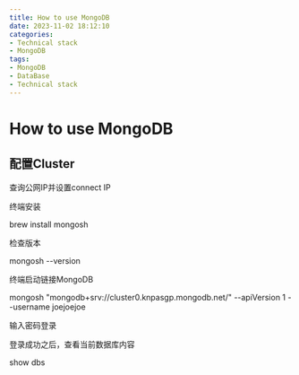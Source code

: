 ```yaml
---
title: How to use MongoDB
date: 2023-11-02 18:12:10
categories:
- Technical stack
- MongoDB
tags: 
- MongoDB
- DataBase
- Technical stack
---
```


# How to use MongoDB

<!-- more -->

## 配置Cluster

查询公网IP并设置connect IP

终端安装

brew install mongosh

检查版本

mongosh --version

终端启动链接MongoDB

mongosh "mongodb+srv://cluster0.knpasgp.mongodb.net/" --apiVersion 1 --username joejoejoe

输入密码登录

登录成功之后，查看当前数据库内容

show dbs

